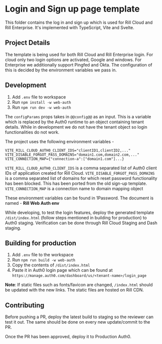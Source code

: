
# Login and Sign up page template


This folder contains the log in and sign up which is used for Rill Cloud and Rill Enterprise. It's implemented with TypeScript, Vite and Svelte.

## Project Details

The template is being used for both Rill Cloud and Rill Enterprise login. For cloud only two login options are activated, Google and windows. For Enterprise we additionally support Pingfed and Okta. The configuration of this is decided by the environment variables we pass in.

## Development

1. Add `.env` file to workspace
2. Run `npm install -w web-auth`
3. Run `npm run dev -w web-auth`


The `configParams` props takes in `@@config@@` as an input. This is a variable which is replaced by the Auth0 runtime to an object containing tenant details. While in development we do not have the tenant object so login functionalities do not work. 

The project uses the following environment variables -
```
VITE_RILL_CLOUD_AUTH0_CLIENT_IDS="clientID1,clientID2,..."
VITE_DISABLE_FORGOT_PASS_DOMAINS="domain1.com,domain2.com,..."
VITE_CONNECTION_MAP={"connection-a":["domain1.com"]...}
```
`VITE_RILL_CLOUD_AUTH0_CLIENT_IDS` is a comma separated list of Auth0 client IDs of application created for Rill Cloud.
`VITE_DISABLE_FORGOT_PASS_DOMAINS` is a comma separated list of domains for which reset password functionality has been blocked. This has been ported from the old sign-up template.
`VITE_CONNECTION_MAP` is a connection name to domain mapping object

These environment variables can be found in 1Password. The document is named - **Rill Web Auth env**

While developing, to test the login features, deploy the generated template `/dist/index.html` (follow steps mentioned in building for production) to Auth0 staging. Verification can be done through Rill Cloud Staging and Dash staging.


## Building for production

1. Add `.env` file to the workspace
2. Run `npm run build -w web-auth`
3. Copy the contents of `/dist/index.html` 
4. Paste it in Auth0 login page which can be found at `https://manage.auth0.com/dashboard/us/<tenant-name>/login_page`


**Note**: If static files such as fonts/favicon are changed, `/index.html` should be updated with the new links. The static files are hosted on Rill CDN.

## Contributing

Before pushing a PR, deploy the latest build to staging so the reviewer can test it out. The same should be done on every new update/commit to the PR.

Once the PR has been approved, deploy it to Production Auth0.